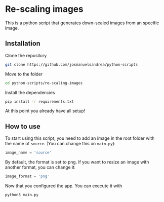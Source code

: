 
# Re-scaling images

This is a python script that generates down-scaled images from an specific image.




## Installation

Clone the repository

```bash
git clone https://github.com/josmanuelsandrea/python-scripts
```

Move to the folder

```bash
cd python-scripts/re-scaling-images
```

Install the dependencies

```bash
pip install -r requirements.txt
```

At this point you already have all setup!
## How to use

To start using this script, you need to add an image in the root folder with the name 
of `source`. (You can change this on `main.py`):

```python
image_name = 'source'
```

By default, the format is set to png. If you want to resize an 
image with another format, you can change it:

```python
image_format = 'png'
```

Now that you configured the app. You can execute it with

```bash
python3 main.py
```